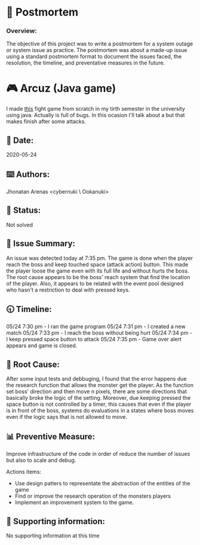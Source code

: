 # :page_with_curl: Postmortem
### Overview:
The objective of this project was to write a postmortem for a system outage or system issue as practice. The postmortem was about a made-up issue using a standard postmortem format to document the issues faced, the resolution, the timeline, and preventative measures in the future.
# :video_game: Arcuz (Java game)
I made [this](https://github.com/Ookanuki/Apo2-Proyect) fight game from scratch in my tirth semester in the university using java. Actually is full of bugs. In this ocasion I'll talk about a but that makes finish after some attacks.
## :date: Date:
2020-05-24
## :keyboard: Authors:
Jhonatan Arenas <cybernuki \ Ookanuki>
##  :red_circle: Status:
Not solved
## :page_facing_up: Issue Summary:
An issue was detected today at 7:35 pm. The game is done when the player reach the boss and keep touched space (attack action) button.  This made the player loose the game even with its full life and without hurts the boss. The root cause appears to be the boss' reach system that find the location of the player. Also, it appears to be related with the event pool designed who hasn't a restriction to deal with pressed keys.
## :clock930: Timeline:
05/24 7:30 pm -  I ran the game program
05/24 7:31 pm - I created a new match
05/24 7:33 pm - I reach the boss without being hurt
05/24 7:34 pm - I keep pressed space button to attack
05/24 7:35 pm - Game over alert appears and game is closed.
## :bug: Root Cause:
After some input tests and debbuging, I found that the error happens due the research function that allows the monster get the player. As the function set boss' direction and then move n pixels, there are some directions that basically broke the logic of the setting. Moreover, due keeping pressed the space button is not controlled by a timer, this causes that even if the player is in front of the boss, systems do evaluations in a states where boss moves even if the logic says that is not allowed to move.
## :bar_chart: Preventive Measure:
Improve infrastructure of the code in order of reduce the number of issues but also to scale and debug.

Actions items:
-  Use design patters to representate the abstraction of the entities of the game
- Find or improve the research operation of the monsters players
- Implement an improvement system to the game.

## :wrench: Supporting information:
No supporting information at this time